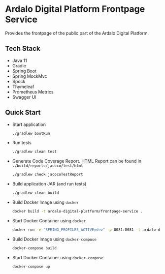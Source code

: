 # Ardalo Digital Platform Frontpage Service
Provides the frontpage of the public part of the Ardalo Digital Platform.

## Tech Stack

* Java 11
* Gradle
* Spring Boot
* Spring MockMvc
* Spock
* Thymeleaf
* Prometheus Metrics
* Swagger UI

## Quick Start

* Start application
    ```bash
    ./gradlew bootRun
    ```
* Run tests
    ```bash
    ./gradlew clean test
    ```
* Generate Code Coverage Report. HTML Report can be found in `./build/reports/jacoco/test/html`
    ```bash
    ./gradlew check jacocoTestReport
    ```
* Build application JAR (and run tests)
    ```bash
    ./gradlew clean build
    ```
* Build Docker Image using `docker`
    ```bash
    docker build -t ardalo-digital-platform/frontpage-service .
    ```
* Start Docker Container using `docker`
    ```bash
    docker run -e "SPRING_PROFILES_ACTIVE=dev" -p 8081:8081 -t ardalo-digital-platform/frontpage-service
    ```
* Build Docker Image using `docker-compose`
    ```bash
    docker-compose build
    ```
* Start Docker Container using `docker-compose`
    ```bash
    docker-compose up
    ```
